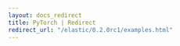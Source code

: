 ```yaml
---
layout: docs_redirect
title: PyTorch | Redirect
redirect_url: "/elastic/0.2.0rc1/examples.html"
---
```

